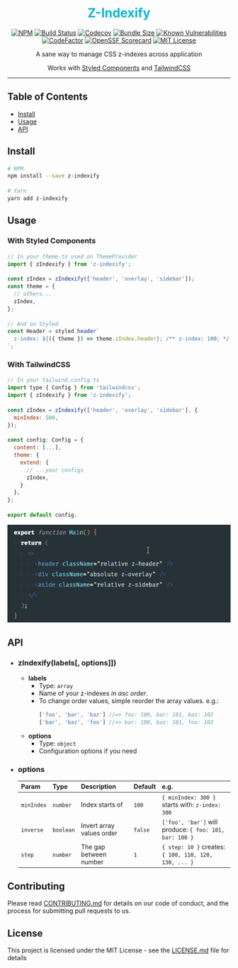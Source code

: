 <div align="center">
<h1 style="color: #06b6d4">Z-Indexify</h1>

[![NPM][npm-badge]][npm]
[![Build Status][build-badge]][build]
[![Codecov][codecov-badge]][codecov]
[![Bundle Size][bundle-size-badge]][bundle-size]
[![Known Vulnerabilities][snyk-badge]][snyk]
[![CodeFactor][codefactor-badge]][codefactor]
[![OpenSSF Scorecard][openssf-badge]][openssf]
[![MIT License][license-badge]][license]


<p>A sane way to manage CSS z-indexes across application</p>

Works with [Styled Components](https://styled-components.com) and [TailwindCSS](https://tailwindcss.com/)

<hr />
</div>

## Table of Contents

- [Install](#install)
- [Usage](#usage)
- [API](#api)

## Install

```bash
# NPM
npm install --save z-indexify

# Yarn
yarn add z-indexify
```

## Usage
### With Styled Components

```js
// In your theme.ts used on ThemeProvider
import { zIndexify } from 'z-indexify';

const zIndex = zIndexify(['header', 'overlay', 'sidebar']);
const theme = {
  // others...
  zIndex,
};

// And on Styled
const Header = styled.header`
  z-index: ${({ theme }) => theme.zIndex.header}; /** z-index: 100; */
`;
```

### With TailwindCSS

```js
// In your tailwind.config.ts
import type { Config } from 'tailwindcss';
import { zIndexify } from 'z-indexify';

const zIndex = zIndexify(['header', 'overlay', 'sidebar'], {
  minIndex: 500,
});

const config: Config = {
  content: [...],
  theme: {
    extend: {
      // ...your configs
      zIndex,
    }
  },
};

export default config;
```

![image](/assets/intellisense.gif)

## API

- ### zIndexify(labels[, options]])

  - **labels**
    - Type: `array`
    - Name of your z-indexes _in asc order_.
    - To change order values, simple reorder the array values. e.g.:
      ```js
      ['foo', 'bar', 'baz'] //=> foo: 100, bar: 101, baz: 102
      ['bar', 'baz', 'foo'] //=> bar: 100, baz: 101, foo: 103
      ```
  - **options**
    - Type: `object`
    - Configuration options if you need

- ### options
  Param | Type | Description | Default | e.g.
  :--- | :--- | :--- | :--- | :---
  `minIndex`| `number` | Index starts of | `100` |  `{ minIndex: 300 }`  starts with: `z-index: 300`
  `inverse` | `boolean` | Invert array values order | `false` | `['foo', 'bar']` will produce: `{ foo: 101, bar: 100 } `
  `step` | `number` | The gap between number | `1` | `{ step: 10 }` creates: `{ 100, 110, 120, 130, ... }`

## Contributing

Please read [CONTRIBUTING.md](CONTRIBUTING.md) for details on our code of conduct, and the process for submitting pull requests to us.

## License

This project is licensed under the MIT License - see the [LICENSE.md](LICENSE.md) file for details

<!-- GIT Variables -->
[node]: https://nodejs.org

[npm]: https://www.npmjs.com/package/z-indexify
[npm-badge]: https://img.shields.io/npm/v/z-indexify.svg

[build]: https://dl.circleci.com/status-badge/redirect/circleci/6tzhy4jF6JhkiZf8qsueZH/4JS5VCPifDN7KwCHmauWWR/tree/main
[build-badge]: https://dl.circleci.com/status-badge/img/circleci/6tzhy4jF6JhkiZf8qsueZH/4JS5VCPifDN7KwCHmauWWR/tree/main.svg?style=shield

[codecov]: https://codecov.io/gh/Zeindelf/z-indexify
[codecov-badge]: https://codecov.io/gh/Zeindelf/z-indexify/graph/badge.svg?token=XVB2P9OQ9L

[bundle-size]: https://bundlephobia.com/result?p=z-indexify
[bundle-size-badge]: https://badgen.net/bundlephobia/minzip/z-indexify

[snyk]: https://snyk.io/test/npm/z-indexify
[snyk-badge]: https://snyk.io/test/npm/z-indexify/badge.svg

[codefactor]: https://www.codefactor.io/repository/github/zeindelf/z-indexify
[codefactor-badge]: https://www.codefactor.io/repository/github/zeindelf/z-indexify/badge

[openssf]: https://securityscorecards.dev/viewer/?uri=github.com/zeindelf/z-indexify
[openssf-badge]: https://api.securityscorecards.dev/projects/github.com/zeindelf/z-indexify/badge

[license]: https://github.com/zeindelf/z-indexify/blob/master/LICENSE
[license-badge]: https://img.shields.io/npm/l/z-indexify.svg?style=flat-square